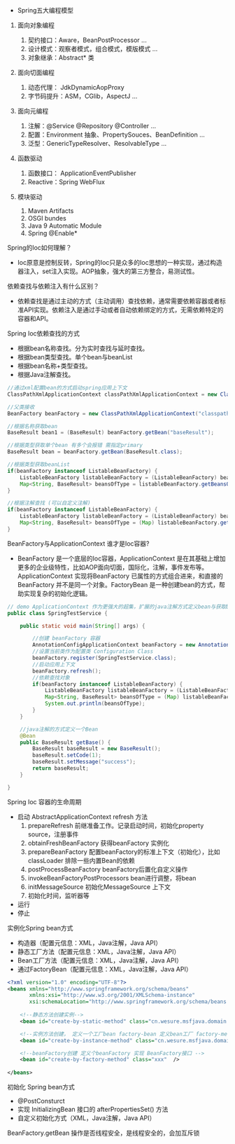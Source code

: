 - Spring五大编程模型

1. 面向对象编程
   1. 契约接口：Aware，BeanPostProcessor ...
   2. 设计模式：观察者模式，组合模式，模版模式 ...
   3. 对象继承：Abstract* 类

2. 面向切面编程
   1. 动态代理： JdkDynamicAopProxy
   2. 字节码提升：ASM，CGlib，AspectJ ...

3. 面向元编程
   1. 注解：@Service @Repository @Controller ...
   2. 配置：Environment 抽象、PropertySouces、BeanDefinition ...
   3. 泛型：GenericTypeResolver、ResolvableType ...

4. 函数驱动
   1. 函数接口： ApplicationEventPublisher 
   2. Reactive：Spring WebFlux

5. 模块驱动
   1. Maven Artifacts
   2. OSGI bundes
   3. Java 9 Automatic Module
   4. Spring @Enable*

Spring的Ioc如何理解？

- Ioc原意是控制反转，Spring的Ioc只是众多的Ioc思想的一种实现，通过构造器注入，set注入实现。AOP抽象，强大的第三方整合，易测试性。

依赖查找与依赖注入有什么区别？

- 依赖查找是通过主动的方式（主动调用）查找依赖，通常需要依赖容器或者标准API实现。依赖注入是通过手动或者自动依赖绑定的方式，无需依赖特定的容器和API。

Spring Ioc依赖查找的方式

- 根据bean名称查找。分为实时查找与延时查找。
- 根据bean类型查找。单个bean与beanList
- 根据bean名称+类型查找。
- 根据Java注解查找。

```java
//通过xml配置bean的方式启动spring应用上下文
ClassPathXmlApplicationContext classPathXmlApplicationContext = new ClassPathXmlApplicationContext("classpath:/application.properties");

//父类接收
BeanFactory beanFactory = new ClassPathXmlApplicationContext("classpath:/application.properties");

//根据名称获取bean
BaseResult bean1 = (BaseResult) beanFactory.getBean("baseResult");

//根据类型获取单个bean 有多个会报错 需指定primary
BaseResult bean = beanFactory.getBean(BaseResult.class);

//根据类型获取beanList
if(beanFactory instanceof ListableBeanFactory) {
    ListableBeanFactory listableBeanFactory = (ListableBeanFactory) beanFactory;
    Map<String, BaseResult> beansOfType = listableBeanFactory.getBeansOfType(BaseResult.class);
}

//根据注解查找 (可以自定义注解)
if(beanFactory instanceof ListableBeanFactory) {
    ListableBeanFactory listableBeanFactory = (ListableBeanFactory) beanFactory;
    Map<String, BaseResult> beansOfType = (Map) listableBeanFactory.getBeansWithAnnotation(Autowired.class);
}
```

BeanFactory与ApplicationContext 谁才是Ioc容器?

- BeanFactory 是一个底层的Ioc容器，ApplicationContext 是在其基础上增加更多的企业级特性，比如AOP面向切面，国际化，注解，事件发布等。ApplicationContext 实现将BeanFactory 已属性的方式组合进来，和直接的BeanFactory 并不是同一个对象。FactoryBean 是一种创建bean的方式，帮助实现复杂的初始化逻辑。

```java
// demo ApplicationContext 作为更强大的超集，扩展的java注解方式定义bean与获取bean
public class SpringTestService {

    public static void main(String[] args) {

        //创建 beanFactory 容器
        AnnotationConfigApplicationContext beanFactory = new AnnotationConfigApplicationContext();
        //设置当前类作为配置类 Configuration Class
        beanFactory.register(SpringTestService.class);
        //启动应用上下文
        beanFactory.refresh();
        //依赖查找对象
        if(beanFactory instanceof ListableBeanFactory) {
            ListableBeanFactory listableBeanFactory = (ListableBeanFactory) beanFactory;
            Map<String, BaseResult> beansOfType = (Map) listableBeanFactory.getBeansOfType(BaseResult.class);
            System.out.println(beansOfType);
        }
    }

    //java注解的方式定义一个Bean
    @Bean
    public BaseResult getBase() {
        BaseResult baseResult = new BaseResult();
        baseResult.setCode(1);
        baseResult.setMessage("success");
        return baseResult;
    }

}
```

Spring Ioc 容器的生命周期

- 启动 AbstractApplicationContext refresh 方法
  1.  prepareRefresh 前继准备工作。记录启动时间，初始化property source，注册事件
  2. obtainFreshBeanFactory 获得beanFactory 实例化
  3. prepareBeanFactory 配置beanFactory的标准上下文（初始化），比如classLoader 排除一些内置Bean的依赖
  4. postProcessBeanFactory beanFactory后置化自定义操作
  5. invokeBeanFactoryPostProcessors bean进行调整，将bean
  6. initMessageSource 初始化MessageSource 上下文
  7. 初始化时间，监听器等
- 运行
- 停止

实例化Spring bean方式

- 构造器（配置元信息：XML，Java注解，Java API）
- 静态工厂方法（配置元信息：XML，Java注解，Java API）
- Bean工厂方法（配置元信息：XML，Java注解，Java API）
- 通过FactoryBean（配置元信息：XML，Java注解，Java API）

```xml
<?xml version="1.0" encoding="UTF-8"?>
<beans xmlns="http://www.springframework.org/schema/beans"
       xmlns:xsi="http://www.w3.org/2001/XMLSchema-instance"
       xsi:schemaLocation="http://www.springframework.org/schema/beans http://www.springframework.org/schema/beans/spring-beans.xsd">
    
    <!--静态方法创建实例-->
    <bean id="create-by-static-method" class="cn.wesure.msfjava.domain.BaseResult" factory-method="createOne" />

    <!--实例方法创建， 定义一个工厂bean factory-bean 定义bean工厂 factory-method 定义工厂获取bean的方法-->
    <bean id="create-by-instance-method" class="cn.wesure.msfjava.domain.BaseResult" factory-bean="xxx" factory-method="createOne" />

    <!--beanFactory创建 定义个beanFactory 实现 BeanFactory接口 -->
    <bean id="create-by-factory-method" class="xxx"  />
    
</beans>
```

初始化 Spring bean方式

- @PostConsturct
- 实现 InitializingBean 接口的 afterPropertiesSet() 方法
- 自定义初始化方式（XML，Java注解，Java API）

BeanFactory.getBean 操作是否线程安全，是线程安全的，会加互斥锁